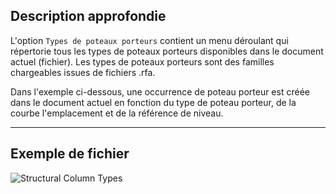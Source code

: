 ## Description approfondie
L'option `Types de poteaux porteurs` contient un menu déroulant qui répertorie tous les types de poteaux porteurs disponibles dans le document actuel (fichier). Les types de poteaux porteurs sont des familles chargeables issues de fichiers .rfa.

Dans l'exemple ci-dessous, une occurrence de poteau porteur est créée dans le document actuel en fonction du type de poteau porteur, de la courbe l'emplacement et de la référence de niveau.
___
## Exemple de fichier

![Structural Column Types](./DSRevitNodesUI.StructuralColumnTypes_img.jpg)
